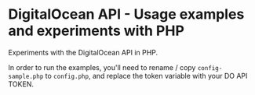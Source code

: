 DigitalOcean API - Usage examples and experiments with PHP
==========================================================

Experiments with the DigitalOcean API in PHP.

In order to run the examples, you'll need to rename / copy `config-sample.php` to `config.php`, and replace the token variable with your DO API TOKEN.

